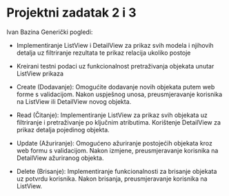 # Projektni zadatak 2 i 3
Ivan Bazina 
Generički pogledi: 
- Implementiranje ListView i DetailView za prikaz svih modela i njihovih detalja uz filtriranje rezultata te prikaz relacija ukoliko postoje
- Kreirani testni podaci uz funkcionalnost pretraživanja objekata unutar ListView prikaza

- Create (Dodavanje):
Omogućite dodavanje novih objekata putem web forme s validacijom.
Nakon uspješnog unosa, preusmjeravanje korisnika na ListView ili DetailView novog objekta.

- Read (Čitanje):
Implementiranje ListView za prikaz svih objekata uz filtriranje i pretraživanje po ključnim atributima.
Korištenje DetailView za prikaz detalja pojedinog objekta.

- Update (Ažuriranje):
Omogućeno ažuriranje postojećih objekata kroz web formu s validacijom.
Nakon izmjene, preusmjeravanje korisnika na DetailView ažuriranog objekta.

- Delete (Brisanje):
Implementiranje funkcionalnosti za brisanje objekata uz potvrdu korisnika.
Nakon brisanja, preusmjeravanje korisnika na ListView.
